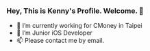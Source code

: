 ### Hey, This is Kenny's Profile. Welcome. 👋
- 🔭 I’m currently working for CMoney in Taipei
- 🌱 I’m Junior iOS Developer 
- 📫 Please contact me by email.

<!--
**kenny55660955/kenny55660955** is a ✨ _special_ ✨ repository because its `README.md` (this file) appears on your GitHub profile.

Here are some ideas to get you started:


-->
